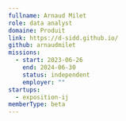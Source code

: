 ```yaml
---
fullname: Arnaud Milet
role: data analyst
domaine: Produit
link: https://d-sidd.github.io/
github: arnaudmilet
missions:
  - start: 2023-06-26
    end: 2024-06-30
    status: independent
    employer: ""
startups:
  - exposition-ij
memberType: beta
---
```

